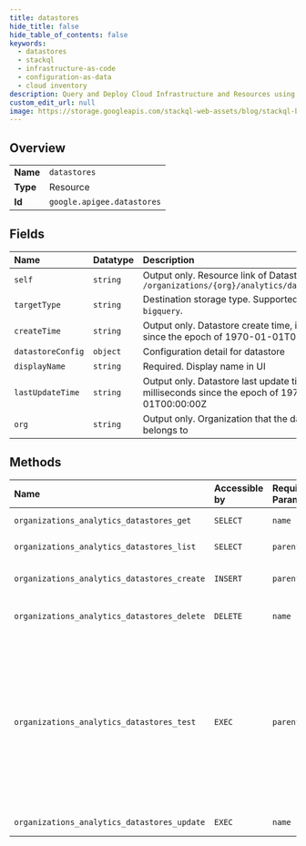 ```yaml
---
title: datastores
hide_title: false
hide_table_of_contents: false
keywords:
  - datastores
  - stackql
  - infrastructure-as-code
  - configuration-as-data
  - cloud inventory
description: Query and Deploy Cloud Infrastructure and Resources using SQL
custom_edit_url: null
image: https://storage.googleapis.com/stackql-web-assets/blog/stackql-blog-post-featured-image.png
---
```

  
    

## Overview
<table><tbody>
<tr><td><b>Name</b></td><td><code>datastores</code></td></tr>
<tr><td><b>Type</b></td><td>Resource</td></tr>
<tr><td><b>Id</b></td><td><code>google.apigee.datastores</code></td></tr>
</tbody></table>

## Fields
| Name | Datatype | Description |
|:-----|:---------|:------------|
| `self` | `string` | Output only. Resource link of Datastore. Example: `/organizations/{org}/analytics/datastores/{uuid}` |
| `targetType` | `string` | Destination storage type. Supported types `gcs` or `bigquery`. |
| `createTime` | `string` | Output only. Datastore create time, in milliseconds since the epoch of 1970-01-01T00:00:00Z |
| `datastoreConfig` | `object` | Configuration detail for datastore |
| `displayName` | `string` | Required. Display name in UI |
| `lastUpdateTime` | `string` | Output only. Datastore last update time, in milliseconds since the epoch of 1970-01-01T00:00:00Z |
| `org` | `string` | Output only. Organization that the datastore belongs to |
## Methods
| Name | Accessible by | Required Params | Description |
|:-----|:--------------|:----------------|:------------|
| `organizations_analytics_datastores_get` | `SELECT` | `name` | Get a Datastore |
| `organizations_analytics_datastores_list` | `SELECT` | `parent` | List Datastores |
| `organizations_analytics_datastores_create` | `INSERT` | `parent` | Create a Datastore for an org |
| `organizations_analytics_datastores_delete` | `DELETE` | `name` | Delete a Datastore from an org. |
| `organizations_analytics_datastores_test` | `EXEC` | `parent` | Test if Datastore configuration is correct. This includes checking if credentials provided by customer have required permissions in target destination storage |
| `organizations_analytics_datastores_update` | `EXEC` | `name` | Update a Datastore |
